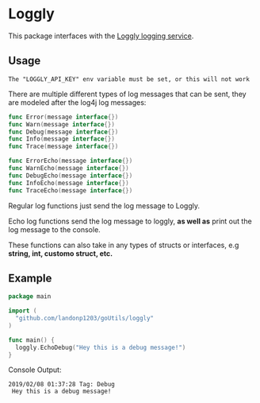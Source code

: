 # Loggly
This package interfaces with the [Loggly logging service](www.loggly.com).

## Usage

```
The "LOGGLY_API_KEY" env variable must be set, or this will not work
```

There are multiple different types of log messages that can be sent, they are modeled after the log4j log messages:

```go
func Error(message interface{})
func Warn(message interface{})
func Debug(message interface{})
func Info(message interface{})
func Trace(message interface{})

func ErrorEcho(message interface{})
func WarnEcho(message interface{})
func DebugEcho(message interface{})
func InfoEcho(message interface{})
func TraceEcho(message interface{})
```

Regular log functions just send the log message to Loggly.

Echo log functions send the log message to loggly, **as well as** print out the log message to the console.

These functions can also take in any types of structs or interfaces, e.g **string, int, customo struct, etc.**

## Example

```go
package main

import (
  "github.com/landonp1203/goUtils/loggly"
)

func main() {
  loggly.EchoDebug("Hey this is a debug message!")
}
```

Console Output:
```
2019/02/08 01:37:28 Tag: Debug
 Hey this is a debug message!
```
